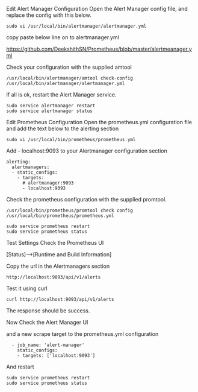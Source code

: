 
Edit Alert Manager Configuration
Open the Alert Manager config file, and replace the config with this below.

```
sudo vi /usr/local/bin/alertmanager/alertmanager.yml
```
copy paste below line on to alertmanager.yml

https://github.com/DeekshithSN/Prometheus/blob/master/alertmeanager.yml

Check your configuration with the supplied amtool

```
/usr/local/bin/alertmanager/amtool check-config /usr/local/bin/alertmanager/alertmanager.yml
```
If all is ok, restart the Alert Manager service.

```
sudo service alertmanager restart
sudo service alertmanager status
```
Edit Prometheus Configuration
Open the prometheus.yml configuration file and add the text below to the alerting section

```
sudo vi /usr/local/bin/prometheus/prometheus.yml

```
Add - localhost:9093 to your Alertmanager configuration section

```
alerting:
  alertmanagers:
  - static_configs:
    - targets:
      # alertmanager:9093
      - localhost:9093

```
Check the prometheus configuration with the supplied promtool.

```
/usr/local/bin/prometheus/promtool check config /usr/local/bin/prometheus/prometheus.yml
```
```
sudo service prometheus restart
sudo service prometheus status
```
Test Settings
Check the Prometheus UI

[Status]-->[Runtime and Build Information]

Copy the url in the Alertmanagers section
```
http://localhost:9093/api/v1/alerts
```

Test it using curl
```
curl http://localhost:9093/api/v1/alerts
```
The response should be success.

Now Check the Alert Manager UI

and a new scrape target to the prometheus.yml configuration

```
  - job_name: 'alert-manager'
    static_configs:
    - targets: ['localhost:9093']
```
And restart
```
sudo service prometheus restart
sudo service prometheus status
```